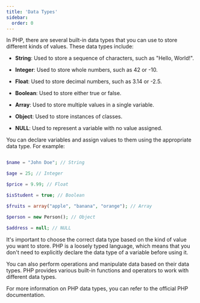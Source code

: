 ```yaml
---
title: 'Data Types'
sidebar:
  order: 0
---
```


 

In PHP, there are several built-in data types that you can use to store different kinds of values. These data types include:



- **String**: Used to store a sequence of characters, such as "Hello, World!".

- **Integer**: Used to store whole numbers, such as 42 or -10.

- **Float**: Used to store decimal numbers, such as 3.14 or -2.5.

- **Boolean**: Used to store either true or false.

- **Array**: Used to store multiple values in a single variable.

- **Object**: Used to store instances of classes.

- **NULL**: Used to represent a variable with no value assigned.



You can declare variables and assign values to them using the appropriate data type. For example:



```php

$name = "John Doe"; // String

$age = 25; // Integer

$price = 9.99; // Float

$isStudent = true; // Boolean

$fruits = array("apple", "banana", "orange"); // Array

$person = new Person(); // Object

$address = null; // NULL

```



It's important to choose the correct data type based on the kind of value you want to store. PHP is a loosely typed language, which means that you don't need to explicitly declare the data type of a variable before using it.



You can also perform operations and manipulate data based on their data types. PHP provides various built-in functions and operators to work with different data types.



For more information on PHP data types, you can refer to the official PHP documentation.
